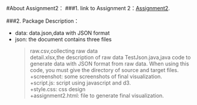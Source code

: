 ﻿#About Assignment2：
###1. link to Assignment 2：[Assignment2](http://211.147.15.14/UCAS_14_Fall/index.php/Liuying_lvxvhong_A2).

###2. Package Description：
+ data: data.json,data with JSON format
+ json: the document contains three files  
	>raw.csv,collecting raw data  
	>detail.xlsx,the description of raw data 
	>TestJson.java,java code to generate data with JSON format from raw data. When using this code, you must give the directory of source and target files. 
+screenshot: some screenshots of final visualization.  
+script.js: script using javascript and d3.  
+style.css: css design  
+assignment2.html: file to generate final visualization.  
  


 

 
